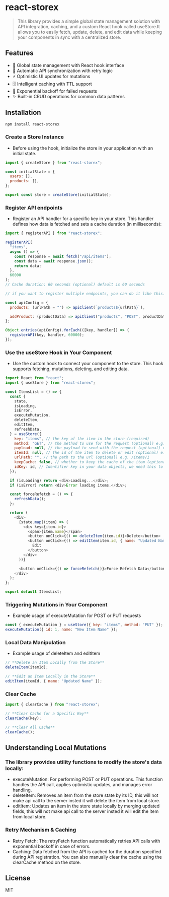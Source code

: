 # react-storex

> This library provides a simple global state management solution with API integration, caching, and a custom React hook called useStore.It allows you to easily fetch, update, delete, and edit data while keeping your components in sync with a centralized store.

## Features

- 🚀 Global state management with React hook interface
- 🔄 Automatic API synchronization with retry logic
- ⚡ Optimistic UI updates for mutations
- 🗄️ Intelligent caching with TTL support
- 🔄 Exponential backoff for failed requests
- ✨ Built-in CRUD operations for common data patterns

## Installation

```bash
npm install react-storex
```

### Create a Store Instance

- Before using the hook, initialize the store in your application with an initial state.

```js
import { createStore } from "react-storex";

const initialState = {
  users: [],
  products: [],
};

export const store = createStore(initialState);
```

### Register API endpoints

- Register an API handler for a specific key in your store. This handler defines how data is fetched and sets a cache duration (in milliseconds):

```js
import { registerAPI } from "react-storex";

registerAPI(
  "items",
  async () => {
    const response = await fetch("/api/items");
    const data = await response.json();
    return data;
  },
  60000
);
// Cache duration: 60 seconds (optional) default is 60 seconds

// if you want to register multiple endpoints, you can do it like this:

const apiConfig = {
  products: (urlPath = "") => apiClient(`products${urlPath}`),

  addProduct: (productData) => apiClient("products", "POST", productData),
};

Object.entries(apiConfig).forEach(([key, handler]) => {
  registerAPI(key, handler, 60000);
});
```

### Use the useStore Hook in Your Component

- Use the custom hook to connect your component to the store. This hook supports fetching, mutations, deleting, and editing data.

```js
import React from "react";
import { useStore } from "react-storex";

const ItemsList = () => {
  const {
    state,
    isLoading,
    isError,
    executeMutation,
    deleteItem,
    editItem,
    refreshData,
  } = useStore({
    key: "items", // the key of the item in the store (required)
    method: "GET", // the method to use for the request (optional) e.g. 'GET', 'POST', 'PUT', 'DELETE'
    payload: null, // the payload to send with the request (optional) e.g. { name: 'John' }
    itemId: null, // the id of the item to delete or edit (optional) e.g. 1
    urlPath: "", // the path to the url (optional) e.g. /items/1
    keepCache: false, // whether to keep the cache of the item (optional) e.g. true, false
    idKey: id, // Identifier key in your data objects, we need this to edit and delete the items (required)
  });

  if (isLoading) return <div>Loading...</div>;
  if (isError) return <div>Error loading items.</div>;

  const forceRefetch = () => {
    refreshData();
  };

  return (
    <div>
      {state.map((item) => (
        <div key={item.id}>
          <span>{item.name}</span>
          <button onClick={() => deleteItem(item.id)}>Delete</button>
          <button onClick={() => editItem(item.id, { name: "Updated Name" })}>
            Edit
          </button>
        </div>
      ))}

      <button onClick={() => forceRefetch()}>Force Refetch Data</button>
    </div>
  );
};

export default ItemsList;
```

### Triggering Mutations in Your Component

- Example usage of executeMutation for POST or PUT requests

```js
const { executeMutation } = useStore({ key: "items", method: "PUT" });
executeMutation({ id: 1, name: "New Item Name" });
```

### Local Data Manipulation

- Example usage of deleteItem and editItem

```js
// **Delete an Item Locally from the Store**
deleteItem(itemId);

// **Edit an Item Locally in the Store**
editItem(itemId, { name: "Updated Name" });
```

### Clear Cache

```js
import { clearCache } from "react-storex";

// **Clear Cache for a Specific Key**
clearCache(key);

// **Clear All Cache**
clearCache();
```

## Understanding Local Mutations

### The library provides utility functions to modify the store's data locally:

- executeMutation: For performing POST or PUT operations. This function handles the API call, applies optimistic updates, and manages error handling.
- deleteItem: Removes an item from the store state by its ID, this will not make api call to the server insted it will delete the item from local store.
- editItem: Updates an item in the store state locally by merging updated fields, this will not make api call to the server insted it will edit the item from local store.

### Retry Mechanism & Caching

- Retry Fetch: The retryFetch function automatically retries API calls with exponential backoff in case of errors.
- Caching: Data fetched from the API is cached for the duration specified during API registration. You can also manually clear the cache using the clearCache method on the store.

## License

MIT
